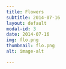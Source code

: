 ```yaml
---
title: Flowers
subtitle: 2014-07-16
layout: default
modal-id: 3
date: 2014-07-16
img: flo.png
thumbnail: flo.png
alt: image-alt

---
```

